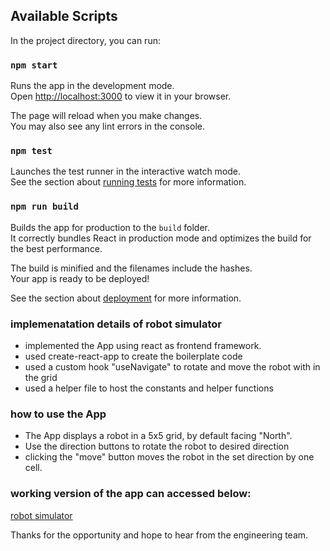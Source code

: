 

## Available Scripts

In the project directory, you can run:

### `npm start`

Runs the app in the development mode.\
Open [http://localhost:3000](http://localhost:3000) to view it in your browser.

The page will reload when you make changes.\
You may also see any lint errors in the console.

### `npm test`

Launches the test runner in the interactive watch mode.\
See the section about [running tests](https://facebook.github.io/create-react-app/docs/running-tests) for more information.

### `npm run build`

Builds the app for production to the `build` folder.\
It correctly bundles React in production mode and optimizes the build for the best performance.

The build is minified and the filenames include the hashes.\
Your app is ready to be deployed!

See the section about [deployment](https://facebook.github.io/create-react-app/docs/deployment) for more information.

### implemenatation details of robot simulator

- implemented the App using react as frontend framework.
- used create-react-app to create the boilerplate code
- used a custom hook "useNavigate" to rotate and move the robot with in the grid
- used a helper file to host the constants and helper functions

### how to use the App

- The App displays a robot in a 5x5 grid, by default facing "North".
- Use the direction buttons to rotate the robot to desired direction
- clicking the "move" button moves the robot in the set direction by one cell.

 ### working version of the app can accessed below:
  [robot simulator](https://robot-simulator-red.vercel.app/)

Thanks for the opportunity and hope to hear from the engineering team.